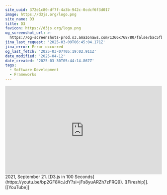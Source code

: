 ```yaml
---
site_uuid: 372e1c80-df7f-4a3b-942c-0cdcf6f3d017
image: https://d3js.org/logo.png
site_name: D3
title: D3
favicon: https://d3js.org/logo.png
og_screenshot_url: >-
  https://og-screenshots-prod.s3.amazonaws.com/1366x768/80/false/bac5fbb42b0d9792f965f4a1403458a88dc393115dbe6becf3b2db0c90f3347a.jpeg
jina_last_request: '2025-03-09T06:45:04.171Z'
jina_error: Error occurred
og_last_fetch: '2025-03-07T05:19:02.911Z'
date_modified: '2025-04-12'
date_created: '2025-03-30T05:44:14.867Z'
tags:
  - Software-Development
  - Frameworks
---
```

























































<iframe style="aspect-ratio:16/9;width:100%;height:auto" src="https://www.youtube.com/embed/bp2GF8XcJdY?si=sQkcCHICTttYx9Ur&amp;controls=0" title="YouTube video player" frameborder="0" allow="accelerometer; autoplay; clipboard-write; encrypted-media; gyroscope; picture-in-picture; web-share" referrerpolicy="strict-origin-when-cross-origin" allowfullscreen></iframe>
2021, September 21. [D3.js in 100 Seconds](https://youtu.be/bp2GF8XcJdY?si=jFs8yuARZh7zFRQ9). [[Fireship]]. [[YouTube]]
